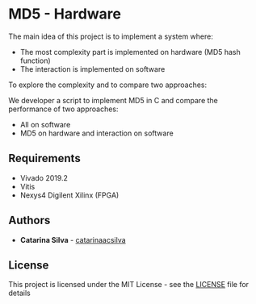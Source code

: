 # MD5 - Hardware

The main idea of this project is to implement a system where:

- The most complexity part is implemented on hardware (MD5 hash function)
- The interaction is implemented on software

To explore the complexity and to compare two approaches:

We developer a script to implement MD5 in C and compare the performance of two approaches:

- All on software
- MD5 on hardware and interaction on software


## Requirements

- Vivado 2019.2
- Vitis 
- Nexys4 Digilent Xilinx (FPGA)



## Authors

* **Catarina Silva** - [catarinaacsilva](https://github.com/catarinaacsilva)

## License

This project is licensed under the MIT License - see the [LICENSE](LICENSE) file for details
